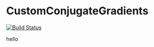 # CustomConjugateGradients

[![Build Status](https://github.com/RockyL7/CustomConjugateGradients.jl/actions/workflows/CI.yml/badge.svg?branch=master)](https://github.com/RockyL7/CustomConjugateGradients.jl/actions/workflows/CI.yml?query=branch%3Amaster)

hello